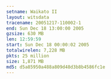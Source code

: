 ```yaml
---
setname: Waikato II
layout: witsdata
tracename: 20051217-110002-1
end: Sun Dec 18 13:00:00 2005
gzsize: 630 MB
len: 12:59:59
start: Sun Dec 18 00:00:02 2005
totalwirelen: 7,228 MB
pkts: 25 million
size: 1,871 MB
md5: d5a85950a488a809d48d3b8b4586fc1e
---
```

